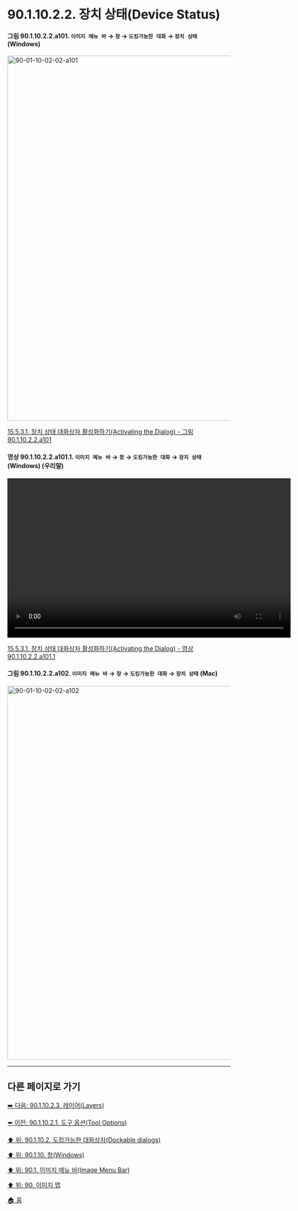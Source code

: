 # 90.1.10.2.2. 장치 상태(Device Status)

<a id="90-01-10-02-02-a101"></a>

#### 그림 90.1.10.2.2.a101. `이미지 메뉴 바` → `창` → `도킹가능한 대화` → `장치 상태` (Windows)
<img width="980" height="825" alt="90-01-10-02-02-a101" src="https://github.com/user-attachments/assets/97f1ff9a-4d68-4114-8cad-6867b2536141" />

[15.5.3.1. 장치 상태 대화상자 활성화하기(Activating the Dialog) - 그림 90.1.10.2.2.a101](./15-05-03-01-activating_the_dialog.md#90-01-10-02-02-a101)

<a id="90-01-10-02-02-a101-01"></a>

#### 영상 90.1.10.2.2.a101.1. `이미지 메뉴 바` → `창` → `도킹가능한 대화` → `장치 상태` (Windows) (우리말)
<video controls="controls" width="640" height="360" src="https://github.com/user-attachments/assets/208e2405-e127-4381-8b28-8aa0ba0fe24a"></video>

[15.5.3.1. 장치 상태 대화상자 활성화하기(Activating the Dialog) - 영상 90.1.10.2.2.a101.1](./15-05-03-01-activating_the_dialog.md#90-01-10-02-02-a101-01)

<a id="90-01-10-02-02-a102"></a>

#### 그림 90.1.10.2.2.a102. `이미지 메뉴 바` → `창` → `도킹가능한 대화` → `장치 상태` (Mac)
<img width="980" height="845" alt="90-01-10-02-02-a102" src="https://github.com/user-attachments/assets/3942a5f9-efdf-4f7e-acfd-782dd460aa0d" />

***

## 다른 페이지로 가기

[➡️ 다음: 90.1.10.2.3. 레이어(Layers)](./90-01-10-02-03-layers.md)

[⬅️ 이전: 90.1.10.2.1. 도구 옵션(Tool Options)](./90-01-10-02-01-tool_options.md)

[⬆️ 위: 90.1.10.2. 도킹가능한 대화상자(Dockable dialogs)](./90-01-10-02-00-dockable_dialogs.md)

[⬆️ 위: 90.1.10. 창(Windows)](./90-01-10-00-windows.md)

[⬆️ 위: 90.1. 이미지 메뉴 바(Image Menu Bar)](./90-01-00-image-menu-bar.md)

[⬆️ 위: 90. 이미지 맵](./90-00-image-map.md)

[🏠 홈](./00-home.md)

